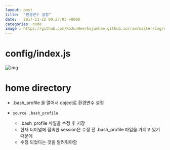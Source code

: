 ```yaml
---
layout: post
title:  "환경변수 설정"
date:   2017-11-22 00:27:03 +0900
categories: node
image : https://github.com/KoJunHee/kojunhee.github.io/raw/master/img/node.png
---
```


# config/index.js

![img](https://github.com/KoJunHee/kojunhee.github.io/raw/master/img/45.png)

# home directory

- .bash_profile 을 열어서 object로 환경변수 설정

- ```source .bash_profile``` 
	- .bash_profile 파일을 수정 후 저장
	- 현재 터미널에 접속한 session은 수정 전 .bash_profile 파일을 가지고 있기 때문에
	- 수정 되었다는 것을 알려줘야함







	